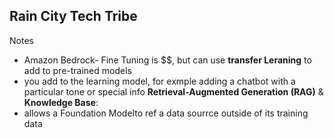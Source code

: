 ## Rain City Tech Tribe

Notes
- Amazon Bedrock- Fine Tuning is $$, but can use **transfer Leraning** to add to pre-trained models
- you add to the learning model, for exmple adding a chatbot with a particular tone or special info
**Retrieval-Augmented Generation (RAG)** & **Knowledge Base**:
- allows a Foundation Modelto ref a data sourrce outside of its training data

